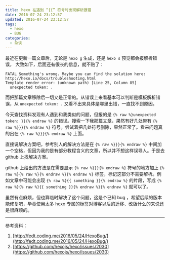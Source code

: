 ```yaml
---
title: hexo 在遇到 “{{” 符号时出现解析报错
date: 2016-07-24 23:12:57
updated: 2016-07-24 23:12:57
tags:
  - hexo
  - BUG
categories:
  - 杂谈
---
```


最近在更新一篇文章后，无论是 `hexo g` 生成，还是 `hexo s` 预览都会报解析错误， 大致如下，后面还有很长的信息，就不贴了：

```
FATAL Something's wrong. Maybe you can find the solution here: http://hexo.io/docs/troubleshooting.html
Template render error: (unknown path) [Line 25, Column 85]
  unexpected token: .
```

而把那篇文章移除后一切又是正常的。从错误上来看基本可以判断是模板解析错误，从 `unexpected token: .` 又看不出来具体是哪里出错，一直找不到原因。

今天查找资料发现有人遇到和我类似的问题，但报的是 `{% raw %}unexpected token: }}{% endraw %}` 的错误。搜索一下我那篇文章，果然有好几处带有 `{% raw %}}}{% endraw %}` 符号。尝试着把几处符号删除，果然正常了。看来问题真的出在 `{% raw %}}}{% endraw %}` 上面。

直接说解决方案吧，参考别人的解决方法是在 `{% raw %}}}{% endraw %}` 中间加一个空格，但因为我的是有部分教程含义的文章，所以并不想这样误导人。于是去 github 上找解决方案。

github 上给出的方法是在需要显示 `{% raw %}}}{% endraw %}` 符号的地方加上 `{% raw %}{% raw %}{% endraw %}{% endraw %}` 标签，标记这部分不需要解析。例如文章中可能会出现 `{% raw %}{{ something }}{% endraw %}` 的片段，写成 `{% raw %}{% raw %}{{ something }}{% endraw %}{% endraw %}` 就可以了。

虽然有点麻烦，但也算临时解决了这个问题，这是个已知 bug ，希望后续的版本能修复吧，毕竟使用太多 hexo 专属的标签对博客以后的迁移、改版什么的来说还是很麻烦的。

---------

参考资料：
1. [http://fedt.coding.me/2016/05/24/HexoBug/](http://fedt.coding.me/2016/05/24/HexoBug/)
2. [https://github.com/hexojs/hexo/issues/2030](https://github.com/hexojs/hexo/issues/2030)



  
